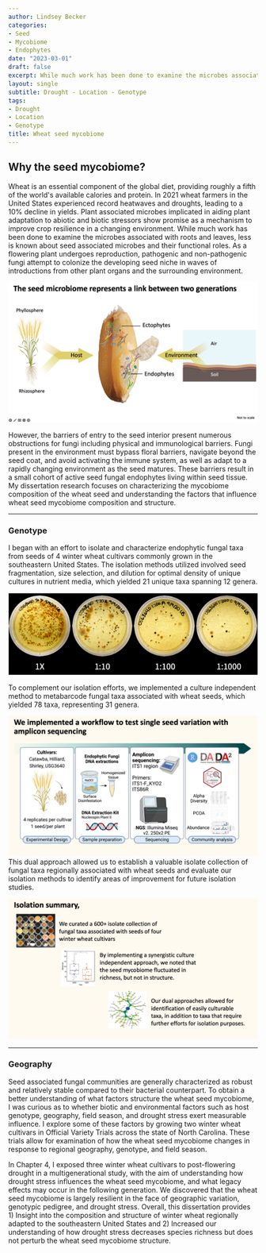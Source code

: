 ```yaml
---
author: Lindsey Becker
categories:
- Seed
- Mycobiome
- Endophytes
date: "2023-03-01"
draft: false
excerpt: While much work has been done to examine the microbes associated with roots and leaves, less is known about seed associated microbes and their functional roles. As a flowering plant undergoes reproduction, pathogenic and non-pathogenic fungi attempt to colonize the developing seed niche in waves of introductions from other plant organs and the surrounding environment. My PhD research focus on revealing the impact that drought, geography, and genotype have in the wheat seed mycobiome.
layout: single
subtitle: Drought - Location - Genotype 
tags:
- Drought
- Location
- Genotype
title: Wheat seed mycobiome
---
```


## Why the seed mycobiome?			

Wheat is an essential component of the global diet, providing roughly a fifth of the
world\'s available calories and protein. In 2021 wheat farmers in the United States experienced
record heatwaves and droughts, leading to a 10% decline in yields. Plant associated microbes
implicated in aiding plant adaptation to abiotic and biotic stressors show promise as a mechanism
to improve crop resilience in a changing environment. While much work has been done to
examine the microbes associated with roots and leaves, less is known about seed associated
microbes and their functional roles. As a flowering plant undergoes reproduction, pathogenic and
non-pathogenic fungi attempt to colonize the developing seed niche in waves of introductions
from other plant organs and the surrounding environment.

![](seed_mycobiome.png)

However, the barriers of entry to the seed interior present numerous obstructions for fungi including physical and immunological barriers. Fungi present in the environment must bypass floral barriers, navigate beyond the seed coat, and avoid activating the immune system, as well as adapt to a rapidly changing environment as the seed matures. These barriers result in a small cohort of active seed fungal endophytes living within seed tissue. My dissertation research focuses on characterizing the mycobiome composition of the wheat seed and understanding the factors that influence wheat seed mycobiome composition and structure.

------------------------------------------------------------------------

### Genotype

I began with an effort to isolate and characterize endophytic fungal taxa from seeds of 4 winter wheat cultivars commonly grown in the southeastern United States. The isolation methods utilized involved seed fragmentation, size selection, and dilution for optimal density of unique cultures in nutrient media, which yielded 21 unique taxa spanning 12 genera.

![](plates.png)

To complement our isolation efforts, we implemented a culture independent method to metabarcode fungal taxa associated with wheat seeds, which yielded 78 taxa, representing 31 genera.

![](methods_1.png)
This dual approach allowed us to establish a valuable isolate collection of fungal taxa regionally associated with wheat seeds and evaluate our isolation methods to identify areas of improvement for future isolation studies.

![](summary_1.png)

------------------------------------------------------------------------

### Geography

Seed associated fungal communities are generally characterized as robust and relatively
stable compared to their bacterial counterpart. To obtain a better understanding of what factors
structure the wheat seed mycobiome, I was curious as to whether biotic and environmental
factors such as host genotype, geography, field season, and drought stress exert measurable
influence. I explore some of these factors by growing two winter wheat cultivars in
Official Variety Trials across the state of North Carolina. These trials allow for examination of
how the wheat seed mycobiome changes in response to regional geography, genotype, and field
season.

In Chapter 4, I exposed three winter wheat cultivars to post-flowering drought in a
multigenerational study, with the aim of understanding how drought stress influences the wheat
seed mycobiome, and what legacy effects may occur in the following generation. We discovered
that the wheat seed mycobiome is largely resilient in the face of geographic variation, genotypic
pedigree, and drought stress. Overall, this dissertation provides 1) Insight into the composition
and structure of winter wheat regionally adapted to the southeastern United States and 2)
Increased our understanding of how drought stress decreases species richness but does not
perturb the wheat seed mycobiome structure.

				

			

		

	

				

			

		

	
